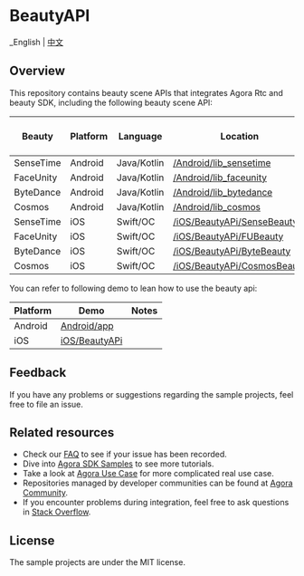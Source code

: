 # BeautyAPI

_English | [中文](README.zh.md)

## Overview

This repository contains beauty scene APIs that integrates Agora Rtc and beauty SDK, including the
following beauty scene API:

| Beauty    | Platform | Language     | Location                                                   | RTC SDK Version | Beauty SDK Version |
|-----------|----------|--------------|------------------------------------------------------------|-----------------|--------------------|
| SenseTime | Android  | Java/Kotlin  | [/Android/lib_sensetime](/Android/lib_sensetime)           | 4.2.6           | 9.3.1              |
| FaceUnity | Android  | Java/Kotlin  | [/Android/lib_faceunity](/Android/lib_faceunity)           | 4.2.6           | 8.7.0              |
| ByteDance | Android  | Java/Kotlin  | [/Android/lib_bytedance](/Android/lib_bytedance)           | 4.2.6           | 4.6.0              |
| Cosmos    | Android  | Java/Kotlin  | [/Android/lib_cosmos](/Android/lib_cosmos)                 | 4.2.6           | 3.7.0              |
| SenseTime | iOS      | Swift/OC     | [/iOS/BeautyAPi/SenseBeauty](/iOS/BeautyAPi/SenseBeauty)   | 4.2.6           | 9.3.1              |
| FaceUnity | iOS      | Swift/OC     | [/iOS/BeautyAPi/FUBeauty](/iOS/BeautyAPi/FUBeauty)         | 4.2.6           | 8.7.0              |
| ByteDance | iOS      | Swift/OC     | [/iOS/BeautyAPi/ByteBeauty](/iOS/BeautyAPi/ByteBeauty)     | 4.2.6           | 4.5.1              |
| Cosmos    | iOS      | Swift/OC     | [/iOS/BeautyAPi/CosmosBeauty](/iOS/BeautyAPi/CosmosBeauty) | 4.2.6           | 3.7.1              |

You can refer to following demo to lean how to use the beauty api:

| Platform  | Demo                   | Notes |
|-----------|------------------------|---------|
| Android   | [Android/app](Android) |         |
| iOS       | [iOS/BeautyAPi](iOS)   |         |

## Feedback

If you have any problems or suggestions regarding the sample projects, feel free to file an issue.

## Related resources

- Check our [FAQ](https://docs.agora.io/en/faq) to see if your issue has been recorded.
- Dive into [Agora SDK Samples](https://github.com/AgoraIO) to see more tutorials.
- Take a look at [Agora Use Case](https://github.com/AgoraIO-usecase) for more complicated real use
  case.
- Repositories managed by developer communities can be found
  at [Agora Community](https://github.com/AgoraIO-Community).
- If you encounter problems during integration, feel free to ask questions
  in [Stack Overflow](https://stackoverflow.com/questions/tagged/agora.io).

## License

The sample projects are under the MIT license.
